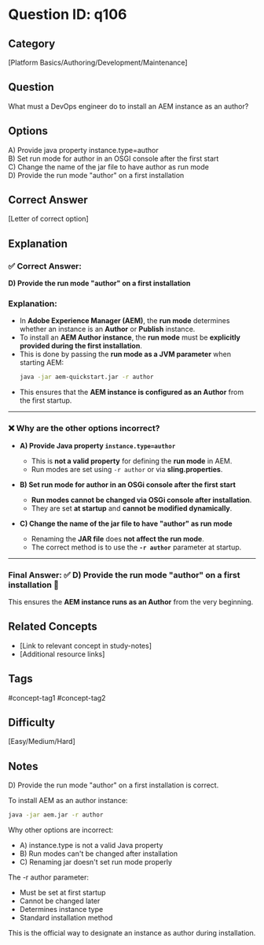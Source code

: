 # Question ID: q106

## Category
[Platform Basics/Authoring/Development/Maintenance]

## Question
What must a DevOps engineer do to install an AEM instance as an author?

## Options
A) Provide java property instance.type=author <br /> 
B) Set run mode for author in an OSGI console after the first start <br /> 
C) Change the name of the jar file to have author as run mode  <br /> 
D) Provide the run mode "author" on a first installation  <br /> 

## Correct Answer
[Letter of correct option]

## Explanation
### ✅ **Correct Answer:**  
**D) Provide the run mode "author" on a first installation**  

### **Explanation:**  
- In **Adobe Experience Manager (AEM)**, the **run mode** determines whether an instance is an **Author** or **Publish** instance.  
- To install an **AEM Author instance**, the **run mode** must be **explicitly provided during the first installation**.  
- This is done by passing the **run mode as a JVM parameter** when starting AEM:  
  ```sh
  java -jar aem-quickstart.jar -r author
  ```
- This ensures that the **AEM instance is configured as an Author** from the first startup.  

---

### ❌ **Why are the other options incorrect?**  
- **A) Provide Java property `instance.type=author`**  
  - This is **not a valid property** for defining the **run mode** in AEM.  
  - Run modes are set using `-r author` or via **sling.properties**.  

- **B) Set run mode for author in an OSGi console after the first start**  
  - **Run modes cannot be changed via OSGi console after installation**.  
  - They are set **at startup** and **cannot be modified dynamically**.  

- **C) Change the name of the jar file to have "author" as run mode**  
  - Renaming the **JAR file** does **not affect the run mode**.  
  - The correct method is to use the **`-r author`** parameter at startup.  

---

### **Final Answer:** ✅ **D) Provide the run mode "author" on a first installation** 🚀  
This ensures the **AEM instance runs as an Author** from the very beginning.

## Related Concepts
- [Link to relevant concept in study-notes]
- [Additional resource links]

## Tags
#concept-tag1 #concept-tag2

## Difficulty
[Easy/Medium/Hard]

## Notes
D) Provide the run mode "author" on a first installation is correct.

To install AEM as an author instance:
```bash
java -jar aem.jar -r author
```

Why other options are incorrect:

- A) instance.type is not a valid Java property
- B) Run modes can't be changed after installation
- C) Renaming jar doesn't set run mode properly

The -r author parameter:
- Must be set at first startup
- Cannot be changed later
- Determines instance type
- Standard installation method

This is the official way to designate an instance as author during installation.